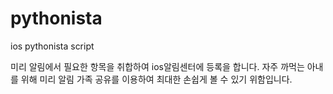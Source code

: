 # pythonista
ios pythonista script

미리 알림에서 필요한 항목을 취합하여 ios알림센터에 등록을 합니다.
자주 까먹는 아내를 위해 미리 알림 가족 공유를 이용하여 최대한 손쉽게 볼 수 있기 위함입니다. 
